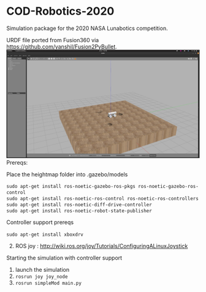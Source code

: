 # COD-Robotics-2020

Simulation package for the 2020 NASA Lunabotics competition.

URDF file ported from Fusion360 via https://github.com/yanshil/Fusion2PyBullet.
![rover](/2020-10-26_19-07.png) 
Prereqs:

Place the heightmap folder into .gazebo/models

```
sudo apt-get install ros-noetic-gazebo-ros-pkgs ros-noetic-gazebo-ros-control
sudo apt-get install ros-noetic-ros-control ros-noetic-ros-controllers
sudo apt-get install ros-noetic-diff-drive-controller
sudo apt-get install ros-noetic-robot-state-publisher
```

Controller support prereqs

`sudo apt-get install xboxdrv`

2. ROS joy : http://wiki.ros.org/joy/Tutorials/ConfiguringALinuxJoystick

Starting the simulation with controller support

1. launch the simulation
2. `rosrun joy joy_node`
3. `rosrun simpleMod main.py`

